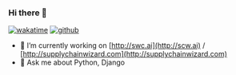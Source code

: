 <!--
**RecNes/RecNes** is a ✨ _special_ ✨ repository because its `README.md` (this file) appears on your GitHub profile.

Here are some ideas to get you started:

- 🔭 I’m currently working on ...
- 🌱 I’m currently learning ...
- 👯 I’m looking to collaborate on ...
- 🤔 I’m looking for help with ...
- 💬 Ask me about ...
- 📫 How to reach me: ...
- 😄 Pronouns: ...
- ⚡ Fun fact: ...
-->

### Hi there 👋

[![wakatime](https://wakatime.com/badge/user/d397a5fe-1969-4cfd-8a41-0dc07baeb993.svg)](https://wakatime.com/@d397a5fe-1969-4cfd-8a41-0dc07baeb993)
[![github](https://img.shields.io/github/followers/RecNes?logo=github&style=plastic)](https://github.com/RecNes?tab=followers)

- 🔭 I’m currently working on [http://swc.ai](http://scw.ai) / [http://supplychainwizard.com](http://supplychainwizard.com)
- 💬 Ask me about Python, Django
